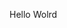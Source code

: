 Hello Wolrd































































































































































































































